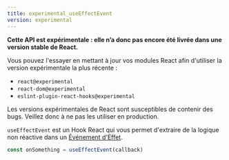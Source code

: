 ```yaml
---
title: experimental_useEffectEvent
version: experimental
---
```


<Experimental>

**Cette API est expérimentale : elle n’a donc pas encore été livrée dans une version stable de React.**

Vous pouvez l'essayer en mettant à jour vos modules React afin d'utiliser la version expérimentale la plus récente :

- `react@experimental`
- `react-dom@experimental`
- `eslint-plugin-react-hooks@experimental`

Les versions expérimentales de React sont susceptibles de contenir des bugs. Veillez donc à ne pas les utiliser en production.

</Experimental>


<Intro>

`useEffectEvent` est un Hook React qui vous permet d'extraire de la logique non réactive dans un [Événement d'Effet](/learn/separating-events-from-effects#declaring-an-effect-event).

```js
const onSomething = useEffectEvent(callback)
```

</Intro>

<InlineToc />
